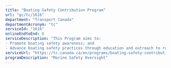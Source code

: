 ```yaml
---
title: "Boating Safety Contribution Program"
url: "gc/tc/1616"
department: "Transport Canada"
departmentAcronym: "tc"
serviceId: "1616"
onlineEndtoEnd: 0
serviceDescription: "This Program aims to:
- Promote boating safety awareness; and
- Advance boating safety practices through education and outreach to recreational and commercial fishing boaters."
serviceUrl: "https://tc.canada.ca/en/programs/boating-safety-contribution-program"
programDescription: "Marine Safety Oversight"
---
```

